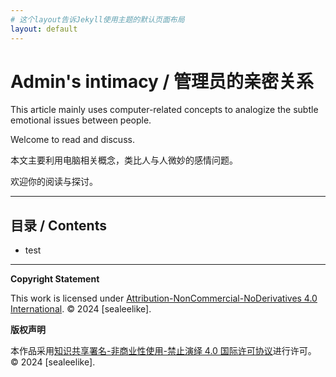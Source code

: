 ```yaml
---
# 这个layout告诉Jekyll使用主题的默认页面布局
layout: default
---
```


# Admin's intimacy / 管理员的亲密关系

This article mainly uses computer-related concepts to analogize the subtle emotional issues between people.

Welcome to read and discuss.

本文主要利用电脑相关概念，类比人与人微妙的感情问题。

欢迎你的阅读与探讨。

---

## 目录 / Contents

* test

---

**Copyright Statement**

This work is licensed under [Attribution-NonCommercial-NoDerivatives 4.0 International](./LICENSE).
© 2024 [sealeelike].

**版权声明**

本作品采用[知识共享署名-非商业性使用-禁止演绎 4.0 国际许可协议](./LICENSE)进行许可。
© 2024 [sealeelike].
